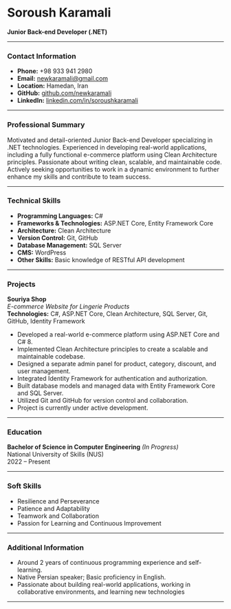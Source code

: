 # Soroush Karamali  
**Junior Back-end Developer (.NET)**

---

### Contact Information
- **Phone:** +98 933 941 2980
- **Email:** [newkaramali@gmail.com](mailto:newkaramali@gmail.com)
- **Location:** Hamedan, Iran
- **GitHub:** [github.com/newkaramali](https://github.com/newkaramali)
- **LinkedIn:** [linkedin.com/in/soroushkaramali](https://www.linkedin.com/in/soroushkaramali)

---

### Professional Summary
Motivated and detail-oriented Junior Back-end Developer specializing in .NET technologies. Experienced in developing real-world applications, including a fully functional e-commerce platform using Clean Architecture principles. Passionate about writing clean, scalable, and maintainable code. Actively seeking opportunities to work in a dynamic environment to further enhance my skills and contribute to team success.

---

### Technical Skills
- **Programming Languages:** C#
- **Frameworks & Technologies:** ASP.NET Core, Entity Framework Core
- **Architecture:** Clean Architecture
- **Version Control:** Git, GitHub
- **Database Management:** SQL Server
- **CMS:** WordPress
- **Other Skills:** Basic knowledge of RESTful API development

---

### Projects

**Souriya Shop**  
*E-commerce Website for Lingerie Products*  
**Technologies:** C#, ASP.NET Core, Clean Architecture, SQL Server, Git, GitHub, Identity Framework

- Developed a real-world e-commerce platform using ASP.NET Core and C# 8.
- Implemented Clean Architecture principles to create a scalable and maintainable codebase.
- Designed a separate admin panel for product, category, discount, and user management.
- Integrated Identity Framework for authentication and authorization.
- Built database models and managed data with Entity Framework Core and SQL Server.
- Utilized Git and GitHub for version control and collaboration.
- Project is currently under active development.

---

### Education
**Bachelor of Science in Computer Engineering** *(In Progress)*  
National University of Skills (NUS)  
2022 – Present

---

### Soft Skills
- Resilience and Perseverance
- Patience and Adaptability
- Teamwork and Collaboration
- Passion for Learning and Continuous Improvement

---

### Additional Information
- Around 2 years of continuous programming experience and self-learning.
- Native Persian speaker; Basic proficiency in English.
- Passionate about building real-world applications, working in collaborative environments, and learning new technologies

---
